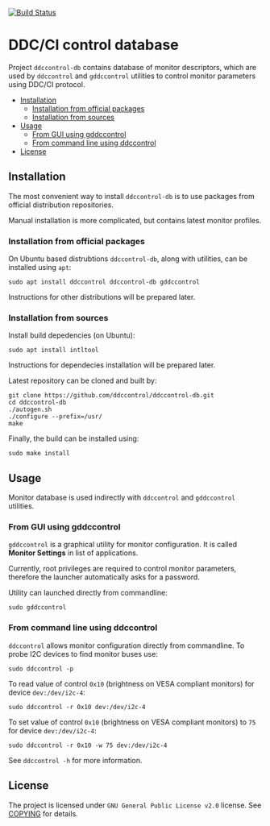 [![Build Status][travis-badge]][travis]

[travis-badge]: https://travis-ci.org/ddccontrol/ddccontrol-db.svg?branch=master
[travis]: https://travis-ci.org/ddccontrol/ddccontrol-db

# DDC/CI control database

Project `ddccontrol-db` contains database of monitor descriptors, which are used by  `ddccontrol` and `gddccontrol` utilities to control monitor parameters using DDC/CI protocol.

* [Installation](#installation)
    * [Installation from official packages](#installation-from-official-packages)
    * [Installation from sources](#installation-from-sources)
* [Usage](#usage)
    * [From GUI using gddccontrol](#from-gui-using-gddccontrol)
    * [From command line using ddccontrol](#from-command-line-using-ddccontrol)
* [License](#license)

## Installation

The most convenient way to install `ddccontrol-db` is to use packages from official distribution repositories.

Manual installation is more complicated, but contains latest monitor profiles.

### Installation from official packages

On Ubuntu based distrubtions `ddccontrol-db`, along with utilities, can be installed using `apt`:

```shell
sudo apt install ddccontrol ddccontrol-db gddccontrol
```

Instructions for other distributions will be prepared later.

### Installation from sources

Install build depedencies (on Ubuntu):

```shell
sudo apt install intltool
```

Instructions for dependecies installation will be prepared later.

Latest repository can be cloned and built by:

```shell
git clone https://github.com/ddccontrol/ddccontrol-db.git
cd ddccontrol-db
./autogen.sh 
./configure --prefix=/usr/
make
```

Finally, the build can be installed using:

```shell
sudo make install
```

## Usage

Monitor database is used indirectly with `ddccontrol` and `gddccontrol` utilities.

### From GUI using gddccontrol

`gddccontrol` is a graphical utility for monitor configuration. It is called **Monitor Settings** in list of applications.

Currently, root privileges are required to control monitor parameters, therefore the launcher automatically asks for a password.

Utility can launched directly from commandline:

```shell
sudo gddccontrol
```

### From command line using ddccontrol

`ddccontrol` allows monitor configuration directly from commandline. To probe I2C devices to find monitor buses use:

```shell
sudo ddccontrol -p
```

To read value of control `0x10` (brightness on VESA compliant monitors) for device `dev:/dev/i2c-4`:

```shell
sudo ddccontrol -r 0x10 dev:/dev/i2c-4
```

To set value of control `0x10` (brightness on VESA compliant monitors) to `75` for device `dev:/dev/i2c-4`:

```shell
sudo ddccontrol -r 0x10 -w 75 dev:/dev/i2c-4
```

See `ddccontrol -h` for more information.

## License

The project is licensed under `GNU General Public License v2.0` license. See [COPYING](COPYING) for details.
